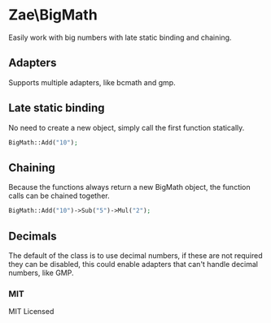 Zae\BigMath
=======

Easily work with big numbers with late static binding and chaining.

## Adapters ##
Supports multiple adapters, like bcmath and gmp.

## Late static binding ##
No need to create a new object, simply call the first function statically.

```php
BigMath::Add("10");
```

## Chaining ##
Because the functions always return a new BigMath object, the function calls can be chained together.

```php
BigMath::Add("10")->Sub("5")->Mul("2");
```

## Decimals ##
The default of the class is to use decimal numbers, if these are not required they can be disabled, this could
enable adapters that can't handle decimal numbers, like GMP.

### MIT ###
MIT Licensed